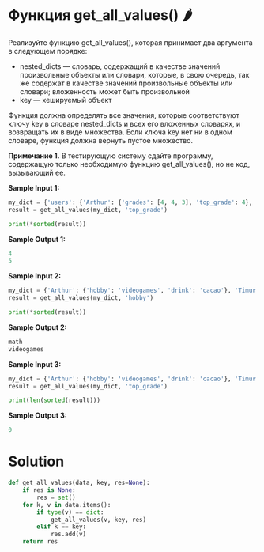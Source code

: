 # Функция get_all_values() 🌶️

Реализуйте функцию get_all_values(), которая принимает два аргумента в следующем порядке:

* nested_dicts — словарь, содержащий в качестве значений произвольные объекты или словари, которые, в свою очередь, так
  же содержат в качестве значений произвольные объекты или словари; вложенность может быть произвольной
* key — хешируемый объект

Функция должна определять все значения, которые соответствуют ключу key в словаре nested_dicts и всех его вложенных
словарях, и возвращать их в виде множества. Если ключа key нет ни в одном словаре, функция должна вернуть пустое
множество.

**Примечание 1.** В тестирующую систему сдайте программу, содержащую только необходимую функцию get_all_values(), но не
код, вызывающий ее.

**Sample Input 1:**

```python
my_dict = {'users': {'Arthur': {'grades': [4, 4, 3], 'top_grade': 4}, 'Timur': {'grades': [5, 5, 5], 'top_grade': 5}}}
result = get_all_values(my_dict, 'top_grade')

print(*sorted(result))
```

**Sample Output 1:**

```python
4
5
```

**Sample Input 2:**

```python
my_dict = {'Arthur': {'hobby': 'videogames', 'drink': 'cacao'}, 'Timur': {'hobby': 'math'}}
result = get_all_values(my_dict, 'hobby')

print(*sorted(result))
```

**Sample Output 2:**

```python
math
videogames
```

**Sample Input 3:**

```python
my_dict = {'Arthur': {'hobby': 'videogames', 'drink': 'cacao'}, 'Timur': {'hobby': 'math'}}
result = get_all_values(my_dict, 'top_grade')

print(len(sorted(result)))
```

**Sample Output 3:**

```python
0
```

# Solution

```python
def get_all_values(data, key, res=None):
    if res is None:
        res = set()
    for k, v in data.items():
        if type(v) == dict:
            get_all_values(v, key, res)
        elif k == key:
            res.add(v)
    return res
```